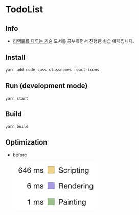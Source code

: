 # TodoList

## Info

- [리액트를 다루는 기술](https://search.daum.net/search?w=bookpage&bookId=5056576&tab=introduction&DA=LB2&q=%EB%A6%AC%EC%95%A1%ED%8A%B8%EB%A5%BC%20%EB%8B%A4%EB%A3%A8%EB%8A%94%20%EA%B8%B0%EC%88%A0) 도서를 공부하면서 진행한 실습 예제입니다.

## Install

```bash
yarn add node-sass classnames react-icons
```

## Run (development mode)

```bash
yarn start
```

## Build

```bash
yarn build
```

## Optimization

- before

  ![before](./assets/before.png)
